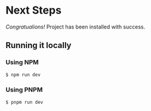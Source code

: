 # Next Steps

_Congratualions!_ Project has been installed with success.

## Running it locally

### Using NPM

```bash
$ npm run dev
```

### Using PNPM
```bash
$ pnpm run dev
```

